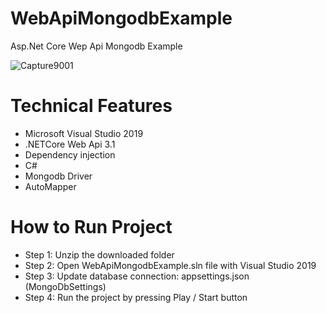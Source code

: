 # WebApiMongodbExample
Asp.Net Core Wep Api Mongodb Example

![Capture9001](https://user-images.githubusercontent.com/4595323/129791374-c9b2413e-aeda-4287-a352-907a96c28bf6.PNG)

# Technical Features
- Microsoft Visual Studio 2019
- .NETCore Web Api 3.1 
- Dependency injection
- C#
- Mongodb Driver
- AutoMapper

# How to Run Project
- Step 1: Unzip the downloaded folder
- Step 2: Open WebApiMongodbExample.sln file with Visual Studio 2019
- Step 3: Update database connection: appsettings.json (MongoDbSettings)
- Step 4: Run the project by pressing Play / Start button

